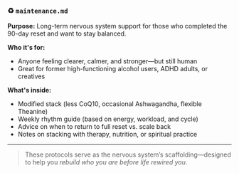 ### ♻️ `maintenance.md`

**Purpose:** Long-term nervous system support for those who completed the 90-day reset and want to stay balanced.

**Who it's for:**

* Anyone feeling clearer, calmer, and stronger—but still human
* Great for former high-functioning alcohol users, ADHD adults, or creatives

**What's inside:**

* Modified stack (less CoQ10, occasional Ashwagandha, flexible Theanine)
* Weekly rhythm guide (based on energy, workload, and cycle)
* Advice on when to return to full reset vs. scale back
* Notes on stacking with therapy, nutrition, or spiritual practice

---


> These protocols serve as the nervous system’s scaffolding—designed to help you *rebuild who you are before life rewired you.*
